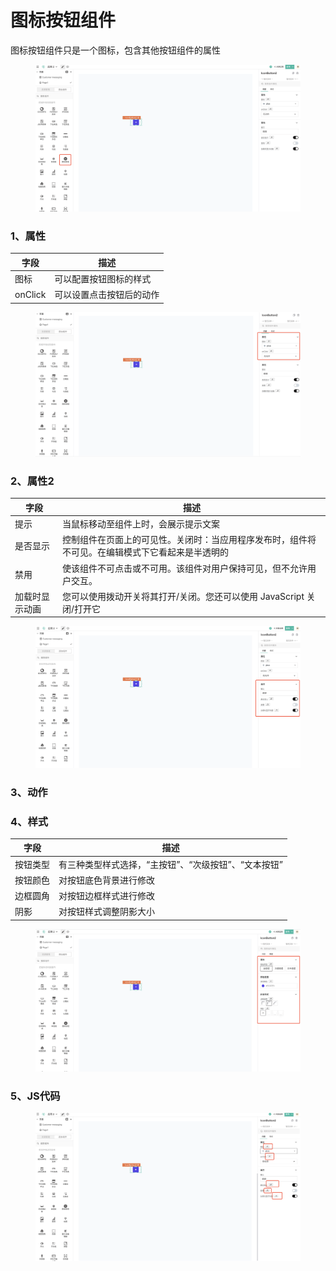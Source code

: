 # 图标按钮组件

图标按钮组件只是一个图标，包含其他按钮组件的属性

<figure><img src="../../.gitbook/assets/image (102).png" alt=""><figcaption></figcaption></figure>

### 1、属性

| 字段      | 描述           |
| ------- | ------------ |
| 图标      | 可以配置按钮图标的样式  |
| onClick | 可以设置点击按钮后的动作 |

<figure><img src="../../.gitbook/assets/image (131).png" alt=""><figcaption></figcaption></figure>

### 2、属性2

| 字段      | 描述                                               |
| ------- | ------------------------------------------------ |
| 提示      | 当鼠标移动至组件上时，会展示提示文案                               |
| 是否显示    | 控制组件在页面上的可见性。关闭时：当应用程序发布时，组件将不可见。在编辑模式下它看起来是半透明的 |
| 禁用      | 使该组件不可点击或不可用。该组件对用户保持可见，但不允许用户交互。                |
| 加载时显示动画 | 您可以使用拨动开关将其打开/关闭。您还可以使用 JavaScript 关闭/打开它        |

<figure><img src="../../.gitbook/assets/image (115).png" alt=""><figcaption></figcaption></figure>

### 3、动作





### 4、样式

| 字段   | 描述                            |
| ---- | ----------------------------- |
| 按钮类型 | 有三种类型样式选择，“主按钮”、“次级按钮”、“文本按钮” |
| 按钮颜色 | 对按钮底色背景进行修改                   |
| 边框圆角 | 对按钮边框样式进行修改                   |
| 阴影   | 对按钮样式调整阴影大小                   |

<figure><img src="../../.gitbook/assets/image (120).png" alt=""><figcaption></figcaption></figure>



### 5、JS代码



<figure><img src="../../.gitbook/assets/image (113).png" alt=""><figcaption></figcaption></figure>
